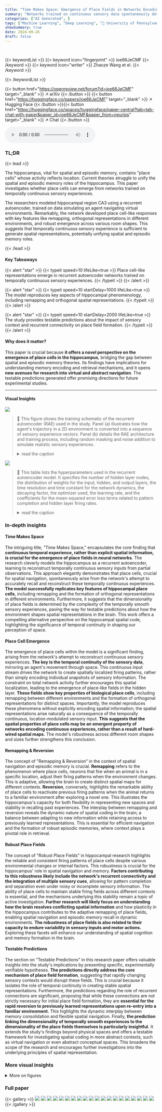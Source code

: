 ```yaml
---
title: "Time Makes Space: Emergence of Place Fields in Networks Encoding Temporally Continuous Sensory Experiences"
summary: "Networks trained on continuous sensory data spontaneously develop place cell-like responses, demonstrating that time-encoded experience can create spatial maps in the brain."
categories: ["AI Generated", ]
tags: ["Machine Learning", "Deep Learning", "🏢 University of Pennsylvania",]
showSummary: true
date: 2024-09-26
draft: false
---
```


<br>

{{< keywordList >}}
{{< keyword icon="fingerprint" >}} ioe66JeCMF {{< /keyword >}}
{{< keyword icon="writer" >}} Zhaoze Wang et el. {{< /keyword >}}
 
{{< /keywordList >}}

{{< button href="https://openreview.net/forum?id=ioe66JeCMF" target="_blank" >}}
↗ arXiv
{{< /button >}}
{{< button href="https://huggingface.co/papers/ioe66JeCMF" target="_blank" >}}
↗ Hugging Face
{{< /button >}}{{< button href="https://huggingface.co/spaces/huggingface/paper-central?tab=tab-chat-with-paper&paper_id=ioe66JeCMF&paper_from=neurips" target="_blank" >}}
↗ Chat
{{< /button >}}




<audio controls>
    <source src="https://ai-paper-reviewer.com/ioe66JeCMF/podcast.wav" type="audio/wav">
    Your browser does not support the audio element.
</audio>


### TL;DR


{{< lead >}}

The hippocampus, vital for spatial and episodic memory, contains "place cells" whose activity reflects location.  Current theories struggle to unify the spatial and episodic memory roles of the hippocampus.  This paper investigates whether place cells can emerge from networks trained on temporally continuous sensory experiences.

The researchers modeled hippocampal region CA3 using a recurrent autoencoder, trained on data simulating an agent navigating virtual environments.  Remarkably, the network developed place cell-like responses with key features like remapping, orthogonal representations in different environments, and robust emergence across various room shapes.  This suggests that temporally continuous sensory experience is sufficient to generate spatial representations, potentially unifying spatial and episodic memory roles.

{{< /lead >}}


#### Key Takeaways

{{< alert "star" >}}
{{< typeit speed=10 lifeLike=true >}} Place cell-like representations emerge in recurrent autoencoder networks trained on temporally continuous sensory experiences. {{< /typeit >}}
{{< /alert >}}

{{< alert "star" >}}
{{< typeit speed=10 startDelay=1000 lifeLike=true >}} The model reproduces key aspects of hippocampal phenomenology, including remapping and orthogonal spatial representations. {{< /typeit >}}
{{< /alert >}}

{{< alert "star" >}}
{{< typeit speed=10 startDelay=2000 lifeLike=true >}} The study provides testable predictions about the impact of sensory context and recurrent connectivity on place field formation. {{< /typeit >}}
{{< /alert >}}

#### Why does it matter?
This paper is crucial because **it offers a novel perspective on the emergence of place cells in the hippocampus**, bridging the gap between spatial and episodic memory theories.  Its findings have implications for understanding memory encoding and retrieval mechanisms, and it opens **new avenues for research into virtual and abstract navigation**. The testable predictions generated offer promising directions for future experimental studies.

------
#### Visual Insights



![](https://ai-paper-reviewer.com/ioe66JeCMF/figures_2_1.jpg)

> 🔼 This figure shows the training schematic of the recurrent autoencoder (RAE) used in the study.  Panel (a) illustrates how the agent's trajectory in a 2D environment is converted into a sequence of sensory experience vectors. Panel (b) details the RAE architecture and training process, including random masking and noise addition to simulate realistic sensory experiences.
> <details>
> <summary>read the caption</summary>
> Figure 1: a. (i) Example trajectory of an artificial agent in a 2D room in actual space A. (ii) Each room is defined by a unique set of weakly spatial modulated (WSM) signals representing location-dependent sensory cues. Within a room, a WSM rate map is defined by F = z *g(σ), F ∈ RW×H, where z is a 2D Gaussian random field. W and H are the dimensions of the room. A room is defined by its WSM set, i.e., R = [F1, F2, …, FD]T, R ∈ RD×W×H. b. Training schematic of our RAE. An artificial agent explores room(s) defined by a unique set of WSM signals, as depicted in panel a. Agents receive location-specific sensory experience vectors ex,y = R[:, x, y], where ex,y ∈ RD. The agent's trajectory within a trial is thereby converted into a sequence of experience vectors. At every training step, we randomly sample Nbatch segments of T, seconds from episodic memories within a Tw second window. These segments form a stack of memories used to train the RAE. Every EV in this stack is randomly masked to occlude between rmin to rmax% of the signal with added Gaussian noise €. The RAE is trained to reconstruct complete, noiseless experience vectors. The sampling window is shifted forward by At after each step until the end of the trial.
> </details>





![](https://ai-paper-reviewer.com/ioe66JeCMF/tables_15_1.jpg)

> 🔼 This table lists the hyperparameters used in the recurrent autoencoder model.  It specifies the number of hidden layer nodes, the distribution of weights for the input, hidden, and output layers, the time resolution and time constant for the network dynamics, the decaying factor, the optimizer used, the learning rate, and the coefficients for the mean-squared error loss terms related to pattern completion and hidden layer firing rates.
> <details>
> <summary>read the caption</summary>
> Table 1: Network parameters
> </details>





### In-depth insights


#### Time Makes Space
The intriguing title, "Time Makes Space," encapsulates the core finding that **continuous temporal experience, rather than explicit spatial information, is crucial for the emergence of place fields in neural networks**.  The research cleverly models the hippocampus as a recurrent autoencoder, learning to reconstruct temporally continuous sensory inputs from partial observations. This approach elegantly demonstrates that place cells, crucial for spatial navigation, spontaneously arise from the network's attempt to accurately recall and reconstruct these temporally continuous experiences.  **The model successfully replicates key features of hippocampal place cells**, including remapping and the formation of orthogonal representations in different environments.  Furthermore, it suggests that the dimensionality of place fields is determined by the complexity of the temporally smooth sensory experiences, paving the way for testable predictions about how the environment shapes spatial representations in the brain. This work offers a compelling alternative perspective on the hippocampal spatial code, highlighting the significance of temporal continuity in shaping our perception of space.

#### Place Cell Emergence
The emergence of place cells within the model is a significant finding, arising from the network's attempt to reconstruct continuous sensory experiences.  **The key is the temporal continuity of the sensory data**, mirroring an agent's movement through space. This continuous input stream drives the network to create spatially localized firing patterns, rather than simply encoding individual snapshots of sensory information. The constraint on total network activity further encourages this spatial localization, leading to the emergence of place-like fields in the hidden layer.  **These fields show key properties of biological place cells**, including remapping between different environments and the formation of orthogonal representations for distinct spaces.  Importantly, the model reproduces these phenomena without explicitly encoding spatial information;  the spatial representations arise naturally as a consequence of the temporally continuous, location-modulated sensory input.  **This suggests that the spatial properties of place cells may be an emergent property of networks encoding continuous experiences, rather than a result of hard-wired spatial maps.**  The model's robustness across different room shapes and sizes further strengthens this conclusion.

#### Remapping & Reversion
The concept of "Remapping & Reversion" in the context of spatial navigation and episodic memory is crucial.  **Remapping** refers to the phenomenon where place cells, neurons that fire when an animal is in a specific location, adjust their firing patterns when the environment changes. This is adaptive, allowing the brain to create distinct spatial maps for different contexts.  **Reversion**, conversely, highlights the remarkable ability of place cells to reactivate previous firing patterns when the animal returns to a familiar environment after exploring a novel one. This illustrates the hippocampus's capacity for both flexibility in representing new spaces and stability in recalling past experiences.  The interplay between remapping and reversion reveals the dynamic nature of spatial coding in the brain; a balance between adapting to new information while retaining access to previously learned representations.  This is essential for efficient navigation and the formation of robust episodic memories, where context plays a pivotal role in retrieval.

#### Robust Place Fields
The concept of "Robust Place Fields" in hippocampal research highlights the reliable and consistent firing patterns of place cells despite various environmental changes or internal factors.  This robustness is crucial for the hippocampus' role in spatial navigation and memory.  **Factors contributing to this robustness likely include the network's recurrent connectivity and the integration of multiple sensory cues**, allowing for pattern completion and separation even under noisy or incomplete sensory information.  The ability of place cells to maintain stable firing fields across different contexts is essential, and the mechanisms underlying this stability remain a topic of active investigation.  **Further research will likely focus on understanding how the brain resolves conflicting spatial information** and how plasticity in the hippocampus contributes to the adaptive remapping of place fields, enabling spatial navigation and episodic memory recall in dynamic environments.  **The robustness of place fields is also related to their capacity to endure variability in sensory inputs and motor actions.** Exploring these facets will enhance our understanding of spatial cognition and memory formation in the brain.

#### Testable Predictions
The section on "Testable Predictions" in this research paper offers valuable insights into the study's implications by presenting specific, experimentally verifiable hypotheses.  **The predictions directly address the core mechanism of place field formation**, suggesting that rapidly changing sensory contexts would disrupt these fields. This is crucial because it isolates the role of temporal continuity in creating stable spatial representations.  Furthermore, the predictions regarding the role of recurrent connections are significant, proposing that while these connections are not strictly necessary for initial place field formation, they are **essential for the rapid reversion to previously learned representations upon re-entry into a familiar environment.** This highlights the dynamic interplay between memory consolidation and flexible spatial navigation. Finally, **the prediction linking the dimensionality of temporally smooth experiences to the dimensionality of the place fields themselves is particularly insightful.**  It extends the study's findings beyond physical spaces and offers a testable framework for investigating spatial coding in more abstract contexts, such as virtual navigation or even abstract conceptual spaces.  This broadens the scope of the research and encourages further investigations into the underlying principles of spatial representation.


### More visual insights

<details>
<summary>More on figures
</summary>


![](https://ai-paper-reviewer.com/ioe66JeCMF/figures_3_1.jpg)

> 🔼 This figure displays the spatial firing patterns of 40 randomly selected hidden units from the recurrent autoencoder model.  Each subplot shows a heatmap representing the firing rate of a single unit across the spatial extent of the simulated environment (a trial room). The color intensity represents the firing rate; higher intensity indicates stronger firing.  Many of the units exhibit spatially localized firing patterns, similar to place cells observed in the hippocampus. The mean and maximum firing rates, along with the spatial information content (SIC), are shown for each unit to quantitatively characterize the place-like nature of the responses.
> <details>
> <summary>read the caption</summary>
> Figure 2: Firing maps of 40 randomly selected units in a trial room. A majority demonstrate clear place-like firing patterns. Subplot labels indicate the mean and max firing statistics of each unit in Hz. The spatial information content is indicated in the last column of subplot labels.
> </details>



![](https://ai-paper-reviewer.com/ioe66JeCMF/figures_4_1.jpg)

> 🔼 This figure illustrates the concept of experience manifolds (EMs) and how they relate to neuronal firing patterns. Panel a shows an example of an experience manifold created by an agent traversing a 1D track in a 2D experience space. Panels b and c show how two neurons (N1 and N2) with different activation boundaries intersect this manifold, resulting in different firing patterns. Panel d demonstrates remapping: When the agent moves to a new room (EM2), the activity of some neurons might be suppressed temporarily through recurrent inhibition, but is reactivated upon returning to the original room (EM1).
> <details>
> <summary>read the caption</summary>
> Figure 3: a. A room is defined by a unique set of WSM signals describing expected sensory experience at every location. The set of WSM signals converts a room to a hyperplane in experience space. b. Illustration of animal moving from loc1 to loc2 in a 1D track. c. i & iii) Illustration of two neurons N1 and N2 intersecting the experience manifold EM corresponds to the 1D track. ii & iv) Corresponding firing rates as the animal moves from loc1 to loc2. d. EM1 and EM2 are two experience manifolds corresponding to two rooms. The optimal encoding neuron for EM1 may be temporarily inhibited through recurrent connections when entering a new room, then reactivated upon returning to the previous room.
> </details>



![](https://ai-paper-reviewer.com/ioe66JeCMF/figures_6_1.jpg)

> 🔼 This figure shows the firing patterns of hidden units in a recurrent autoencoder model trained to simulate episodic memory during spatial navigation. It demonstrates place cell remapping and reversion across different rooms. Panel (a) shows firing maps and Pearson correlation matrices illustrating place field differences between trials in distinct environments. Panel (b) visually represents the results. Panel (c) illustrates how changes in room (experience manifolds) lead to remapping of place cells.
> <details>
> <summary>read the caption</summary>
> Figure 4: a-b. Firing profiles of hidden units that fire (mean firing threashold=0.10 Hz) in all three trials and have a place score greater than 5. Upper row: Comparison of T1R1 and T2R2. Lower row: T1R1 vs. T3R1. a. We select cells that fire in all three trials and construct maps of the difference in the binarized firing fields for different rooms (R1 - R2) to compare their locations of firing. The firing fields are binarized by thresholding at 20% of the maximum firing rate of each unit. b. Pearson correlations of the firing fields sorted using hierarchical clustering for visual clarity. c. Illustration of experience manifolds from two rooms. Moving from room R1 to R2: the encoding units for the magenta region cease firing while those for the cyan one start firing. The encoding units for the red volume fire in both rooms. However, the EMs of R1 and R2 might intersect at different angles or correspond to different spatial locations, thereby undergoing global/rate remapping.
> </details>



![](https://ai-paper-reviewer.com/ioe66JeCMF/figures_7_1.jpg)

> 🔼 This figure demonstrates the place cell remapping and reversion phenomena observed in the model.  Panels (a) and (b) show firing patterns in different trials (T1R1, T2R2, T3R1) representing different room experiences (R1, R2, R1). Panel (a) visualizes the differences in firing patterns between rooms, showcasing remapping (distinct patterns in different environments). Panel (b) displays a correlation matrix reflecting the similarity between firing patterns, confirming orthogonal representations of the rooms (low correlation between T1R1 and T2R2) and reversion to original patterns when returning to the same room (higher correlation between T1R1 and T3R1). Panel (c) provides a conceptual illustration of experience manifolds (EMs) representing the rooms and how their intersection can lead to remapping.
> <details>
> <summary>read the caption</summary>
> Figure 4: a-b. Firing profiles of hidden units that fire (mean firing threashold=0.10 Hz) in all three trials and have a place score greater than 5. Upper row: Comparison of T1R1 and T2R2. Lower row: T1R1 vs. T3R1. a. We select cells that fire in all three trials and construct maps of the difference in the binarized firing fields for different rooms (R1 - R2) to compare their locations of firing. The firing fields are binarized by thresholding at 20% of the maximum firing rate of each unit. b. Pearson correlations of the firing fields sorted using hierarchical clustering for visual clarity. c. Illustration of experience manifolds from two rooms. Moving from room R1 to R2: the encoding units for the magenta region cease firing while those for the cyan one start firing. The encoding units for the red volume fire in both rooms. However, the EMs of R1 and R2 might intersect at different angles or correspond to different spatial locations, thereby undergoing global/rate remapping.
> </details>



![](https://ai-paper-reviewer.com/ioe66JeCMF/figures_8_1.jpg)

> 🔼 This figure demonstrates the robustness of the model to different room shapes and dimensions. Panel (a) shows the emergence of place fields in a 2D environment with two rooms connected by a narrow passage, showing the capability of individual neurons to have multiple place fields in complex environments. Panels (b) and (c) extend this to 3D environments, showing that the model successfully generates 3D place fields with similar properties to those observed in 2D environments. These results highlight the model's ability to generalize to diverse spatial configurations.
> <details>
> <summary>read the caption</summary>
> Figure 6: a. Example hidden unit firing maps from a model trained in two connected 1m × 1m square rooms. The rooms are connected by a 20cm × 10cm tunnel. b-c To test whether the agent could generate 3D place fields, we assume the agent is able to travel freely in 3D spaces similar to its movement in 2D rooms. We increased the number of WSM channels to 1000 to increase experience specificity in 3D enclosures. b. Placing artificial agents in 3D rooms defined by 3D WSM signals, we observed an emergence of 3D place fields. Locations where neurons fire above 65% max firing rate are densely plotted. 1% of the remaining locations are randomly selected and plotted to indicate neurons firing at these locations. Warmer colors indicate higher firing rates.
> </details>



![](https://ai-paper-reviewer.com/ioe66JeCMF/figures_17_1.jpg)

> 🔼 This figure shows the correlation between population vectors (representing firing patterns of place cells) obtained during trials across 30 cycles. Each cycle included traversing 20 different rooms in a shuffled order. The high correlation along the diagonal shows that the same room's representation is similar even across different cycles, demonstrating the robustness of spatial representations.
> <details>
> <summary>read the caption</summary>
> Figure 1: Cross correlation of all 600 recorded trials. Each pixel represents a comparison of two trials. During each cycle, the sequence in which the agent explores the 20 rooms is shuffled. We re-organize the room sequence when plotting the cross-correlation between trials to ease visualization. The periodic lines indicate a strong correlation of spatial representations generated when the animals entered the same room, even in different cycles.
> </details>



![](https://ai-paper-reviewer.com/ioe66JeCMF/figures_18_1.jpg)

> 🔼 This figure demonstrates the phenomenon of place cell remapping and reversion in the model.  Panel (a) shows firing maps for a subset of hidden units across three trials (T1R1, T2R2, T3R1) representing the sequence of navigating two different rooms (R1 and R2). The difference maps highlight changes in firing patterns. Panel (b) presents a correlation matrix of the firing fields, showing low correlation between T1R1 and T2R2 (different rooms) and high correlation between T1R1 and T3R1 (same room, different trial), demonstrating place cell reversion. Panel (c) illustrates how experience manifolds (EMs) from the two rooms interact, providing a conceptual explanation of the remapping mechanism.
> <details>
> <summary>read the caption</summary>
> Figure 4: a-b. Firing profiles of hidden units that fire (mean firing threashold=0.10 Hz) in all three trials and have a place score greater than 5. Upper row: Comparison of T1R1 and T2R2. Lower row: T1R1 vs. T3R1. a. We select cells that fire in all three trials and construct maps of the difference in the binarized firing fields for different rooms (R1 - R2) to compare their locations of firing. The firing fields are binarized by thresholding at 20% of the maximum firing rate of each unit. b. Pearson correlations of the firing fields sorted using hierarchical clustering for visual clarity. c. Illustration of experience manifolds from two rooms. Moving from room R1 to R2: the encoding units for the magenta region cease firing while those for the cyan one start firing. The encoding units for the red volume fire in both rooms. However, the EMs of R1 and R2 might intersect at different angles or correspond to different spatial locations, thereby undergoing global/rate remapping.
> </details>



![](https://ai-paper-reviewer.com/ioe66JeCMF/figures_18_2.jpg)

> 🔼 Figure 4 presents the results of an experiment designed to test whether the model supports place cell remapping. The experiment involved training the model on experiences from two different rooms (R1 and R2). Panels (a) and (b) show the firing profiles of hidden units for three trials (T1R1, T2R2, T3R1). Panel (a) shows the differences in the firing fields of units for different rooms, while Panel (b) shows the Pearson correlations of the firing fields. Panel (c) provides an illustration of the experience manifolds from the two rooms, showing how neurons may either cease or begin to fire in different rooms, or shift their firing locations. The figure demonstrates that the model supports key aspects of hippocampal phenomenology, including remapping and reversion.
> <details>
> <summary>read the caption</summary>
> Figure 4: a-b. Firing profiles of hidden units that fire (mean firing threashold=0.10 Hz) in all three trials and have a place score greater than 5. Upper row: Comparison of T1R1 and T2R2. Lower row: T1R1 vs. T3R1. a. We select cells that fire in all three trials and construct maps of the difference in the binarized firing fields for different rooms (R1 - R2) to compare their locations of firing. The firing fields are binarized by thresholding at 20% of the maximum firing rate of each unit. b. Pearson correlations of the firing fields sorted using hierarchical clustering for visual clarity. c. Illustration of experience manifolds from two rooms. Moving from room R1 to R2: the encoding units for the magenta region cease firing while those for the cyan one start firing. The encoding units for the red volume fire in both rooms. However, the EMs of R1 and R2 might intersect at different angles or correspond to different spatial locations, thereby undergoing global/rate remapping.
> </details>



![](https://ai-paper-reviewer.com/ioe66JeCMF/figures_19_1.jpg)

> 🔼 This figure demonstrates place cell remapping and reversion in a network trained on experiences from two distinct rooms. Panel (a) displays firing maps highlighting the differences between the firing patterns of the same hidden units in the two rooms, demonstrating remapping by showing some cells only firing in one room and others shifting their firing locations in one room vs the other. Panel (b) shows the correlation between firing patterns, with high diagonal elements when the agent revisits the familiar room showing that spatial representations in the familiar room are preserved. Panel (c) provides an illustration to show the relationship between the concept of experience manifold and how remapping happens in the network. Overall, the results demonstrate the network's ability to reproduce key aspects of hippocampal place cell phenomenology, including both global and partial remapping and reversion.
> <details>
> <summary>read the caption</summary>
> Figure 4: a-b. Firing profiles of hidden units that fire (mean firing threashold=0.10 Hz) in all three trials and have a place score greater than 5. Upper row: Comparison of T1R1 and T2R2. Lower row: T1R1 vs. T3R1. a. We select cells that fire in all three trials and construct maps of the difference in the binarized firing fields for different rooms (R1 - R2) to compare their locations of firing. The firing fields are binarized by thresholding at 20% of the maximum firing rate of each unit. b. Pearson correlations of the firing fields sorted using hierarchical clustering for visual clarity. c. Illustration of experience manifolds from two rooms. Moving from room R1 to R2: the encoding units for the magenta region cease firing while those for the cyan one start firing. The encoding units for the red volume fire in both rooms. However, the EMs of R1 and R2 might intersect at different angles or correspond to different spatial locations, thereby undergoing global/rate remapping.
> </details>



![](https://ai-paper-reviewer.com/ioe66JeCMF/figures_20_1.jpg)

> 🔼 This figure displays the firing patterns of place cells across three trials (T1R1, T2R2, T3R1) in two different rooms (R1, R2).  The top row compares trials in R1 and R2, demonstrating remapping (changes in firing patterns), while the bottom row compares trials in R1 across different sessions (R1, R2, R1), demonstrating reversion to original firing patterns after returning to R1. Panel (c) shows a schematic illustrating the relationship between experience manifolds in the two rooms and remapping.  The heatmaps illustrate spatial firing patterns, and the correlation matrix shows the similarity between these patterns. This figure demonstrates place cell remapping and reversion, key features of hippocampal place cell activity.
> <details>
> <summary>read the caption</summary>
> Figure 4: a-b. Firing profiles of hidden units that fire (mean firing threashold=0.10 Hz) in all three trials and have a place score greater than 5. Upper row: Comparison of T1R1 and T2R2. Lower row: T1R1 vs. T3R1. a. We select cells that fire in all three trials and construct maps of the difference in the binarized firing fields for different rooms (R1 - R2) to compare their locations of firing. The firing fields are binarized by thresholding at 20% of the maximum firing rate of each unit. b. Pearson correlations of the firing fields sorted using hierarchical clustering for visual clarity. c. Illustration of experience manifolds from two rooms. Moving from room R1 to R2: the encoding units for the magenta region cease firing while those for the cyan one start firing. The encoding units for the red volume fire in both rooms. However, the EMs of R1 and R2 might intersect at different angles or correspond to different spatial locations, thereby undergoing global/rate remapping.
> </details>



</details>






### Full paper

{{< gallery >}}
<img src="https://ai-paper-reviewer.com/ioe66JeCMF/1.png" class="grid-w50 md:grid-w33 xl:grid-w25" />
<img src="https://ai-paper-reviewer.com/ioe66JeCMF/2.png" class="grid-w50 md:grid-w33 xl:grid-w25" />
<img src="https://ai-paper-reviewer.com/ioe66JeCMF/3.png" class="grid-w50 md:grid-w33 xl:grid-w25" />
<img src="https://ai-paper-reviewer.com/ioe66JeCMF/4.png" class="grid-w50 md:grid-w33 xl:grid-w25" />
<img src="https://ai-paper-reviewer.com/ioe66JeCMF/5.png" class="grid-w50 md:grid-w33 xl:grid-w25" />
<img src="https://ai-paper-reviewer.com/ioe66JeCMF/6.png" class="grid-w50 md:grid-w33 xl:grid-w25" />
<img src="https://ai-paper-reviewer.com/ioe66JeCMF/7.png" class="grid-w50 md:grid-w33 xl:grid-w25" />
<img src="https://ai-paper-reviewer.com/ioe66JeCMF/8.png" class="grid-w50 md:grid-w33 xl:grid-w25" />
<img src="https://ai-paper-reviewer.com/ioe66JeCMF/9.png" class="grid-w50 md:grid-w33 xl:grid-w25" />
<img src="https://ai-paper-reviewer.com/ioe66JeCMF/10.png" class="grid-w50 md:grid-w33 xl:grid-w25" />
<img src="https://ai-paper-reviewer.com/ioe66JeCMF/11.png" class="grid-w50 md:grid-w33 xl:grid-w25" />
<img src="https://ai-paper-reviewer.com/ioe66JeCMF/12.png" class="grid-w50 md:grid-w33 xl:grid-w25" />
<img src="https://ai-paper-reviewer.com/ioe66JeCMF/13.png" class="grid-w50 md:grid-w33 xl:grid-w25" />
<img src="https://ai-paper-reviewer.com/ioe66JeCMF/14.png" class="grid-w50 md:grid-w33 xl:grid-w25" />
<img src="https://ai-paper-reviewer.com/ioe66JeCMF/15.png" class="grid-w50 md:grid-w33 xl:grid-w25" />
<img src="https://ai-paper-reviewer.com/ioe66JeCMF/16.png" class="grid-w50 md:grid-w33 xl:grid-w25" />
<img src="https://ai-paper-reviewer.com/ioe66JeCMF/17.png" class="grid-w50 md:grid-w33 xl:grid-w25" />
<img src="https://ai-paper-reviewer.com/ioe66JeCMF/18.png" class="grid-w50 md:grid-w33 xl:grid-w25" />
<img src="https://ai-paper-reviewer.com/ioe66JeCMF/19.png" class="grid-w50 md:grid-w33 xl:grid-w25" />
<img src="https://ai-paper-reviewer.com/ioe66JeCMF/20.png" class="grid-w50 md:grid-w33 xl:grid-w25" />
{{< /gallery >}}